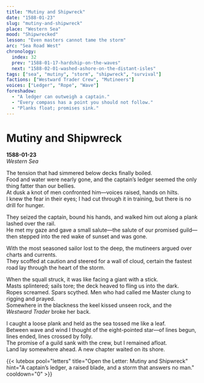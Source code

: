 ```yaml
---
title: "Mutiny and Shipwreck"
date: "1588-01-23"
slug: "mutiny-and-shipwreck"
place: "Western Sea"
mood: "Shipwrecked"
lesson: "Even masters cannot tame the storm"
arc: "Sea Road West"
chronology:
  index: 32
  prev: "1588-01-17-hardship-on-the-waves"
  next: "1588-02-01-washed-ashore-on-the-distant-isles"
tags: ["sea", "mutiny", "storm", "shipwreck", "survival"]
factions: ["Westward Trader Crew", "Mutineers"]
voices: ["Ledger", "Rope", "Wave"]
foreshadow:
  - "A ledger can outweigh a captain."
  - "Every compass has a point you should not follow."
  - "Planks float; promises sink."
---
```


# Mutiny and Shipwreck  
**1588-01-23**  
*Western Sea*

The tension that had simmered below decks finally boiled.  
Food and water were nearly gone, and the captain’s ledger seemed the only thing fatter than our bellies.  
At dusk a knot of men confronted him—voices raised, hands on hilts.  
I knew the fear in their eyes; I had cut through it in training, but there is no drill for hunger.

They seized the captain, bound his hands, and walked him out along a plank lashed over the rail.  
He met my gaze and gave a small salute—the salute of our promised guild—then stepped into the red wake of sunset and was gone.

With the most seasoned sailor lost to the deep, the mutineers argued over charts and currents.  
They scoffed at caution and steered for a wall of cloud, certain the fastest road lay through the heart of the storm.

When the squall struck, it was like facing a giant with a stick.  
Masts splintered; sails tore; the deck heaved to fling us into the dark.  
Ropes screamed. Spars scythed. Men who had called me Master clung to rigging and prayed.  
Somewhere in the blackness the keel kissed unseen rock, and the *Westward Trader* broke her back.

I caught a loose plank and held as the sea tossed me like a leaf.  
Between wave and wind I thought of the eight-pointed star—of lines begun, lines ended, lines crossed by folly.  
The promise of a guild sank with the crew, but I remained afloat.  
Land lay somewhere ahead. A new chapter waited on its shore.

{{< lutebox pool="letters" title="Open the Letter: Mutiny and Shipwreck" hint="A captain’s ledger, a raised blade, and a storm that answers no man." cooldown="0" >}}
